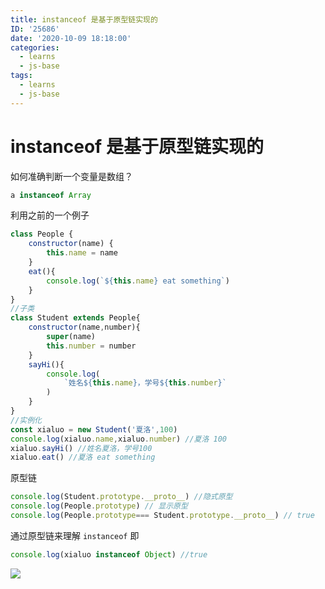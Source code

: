 ```yaml
---
title: instanceof 是基于原型链实现的
ID: '25686'
date: '2020-10-09 18:18:00'
categories:
  - learns
  - js-base
tags:
  - learns
  - js-base
---
```


# instanceof 是基于原型链实现的

如何准确判断一个变量是数组？

``` js 
a instanceof Array
```

利用之前的一个例子

``` js 
class People {
    constructor(name) {
        this.name = name
    }
    eat(){
        console.log(`${this.name} eat something`)
    }
}
//子类
class Student extends People{
    constructor(name,number){
        super(name)
        this.number = number
    }
    sayHi(){
        console.log(
            `姓名${this.name}，学号${this.number}`
        )
    }
}
//实例化
const xialuo = new Student('夏洛',100)
console.log(xialuo.name,xialuo.number) //夏洛 100
xialuo.sayHi() //姓名夏洛，学号100
xialuo.eat() //夏洛 eat something
```

原型链

``` js 
console.log(Student.prototype.__proto__) //隐式原型
console.log(People.prototype) // 显示原型
console.log(People.prototype=== Student.prototype.__proto__) // true
```

通过原型链来理解 `instanceof` 即

``` js 
console.log(xialuo instanceof Object) //true
```

![](./images/3470252225.png)
